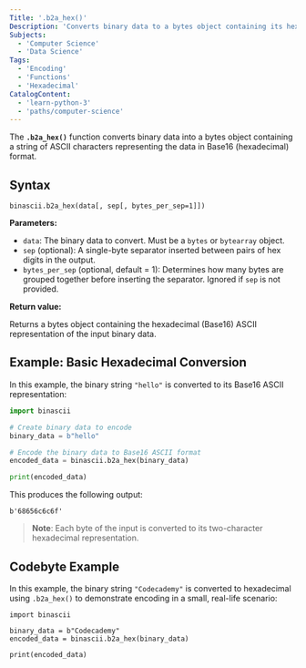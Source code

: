 ```yaml
---
Title: '.b2a_hex()'
Description: 'Converts binary data to a bytes object containing its hexadecimal (Base16) ASCII representation.'
Subjects:
  - 'Computer Science'
  - 'Data Science'
Tags:
  - 'Encoding'
  - 'Functions'
  - 'Hexadecimal'
CatalogContent:
  - 'learn-python-3'
  - 'paths/computer-science'
---
```


The **`.b2a_hex()`** function converts binary data into a bytes object containing a string of ASCII characters representing the data in Base16 (hexadecimal) format.

## Syntax

```pseudo
binascii.b2a_hex(data[, sep[, bytes_per_sep=1]])
```

**Parameters:**

- `data`: The binary data to convert. Must be a `bytes` or `bytearray` object.
- `sep` (optional): A single-byte separator inserted between pairs of hex digits in the output.
- `bytes_per_sep` (optional, default = 1): Determines how many bytes are grouped together before inserting the separator. Ignored if `sep` is not provided.

**Return value:**

Returns a bytes object containing the hexadecimal (Base16) ASCII representation of the input binary data.

## Example: Basic Hexadecimal Conversion

In this example, the binary string `"hello"` is converted to its Base16 ASCII representation:

```py
import binascii

# Create binary data to encode
binary_data = b"hello"

# Encode the binary data to Base16 ASCII format
encoded_data = binascii.b2a_hex(binary_data)

print(encoded_data)
```

This produces the following output:

```shell
b'68656c6c6f'
```

> **Note**: Each byte of the input is converted to its two-character hexadecimal representation.

## Codebyte Example

In this example, the binary string `"Codecademy"` is converted to hexadecimal using `.b2a_hex()` to demonstrate encoding in a small, real-life scenario:

```codebyte/python
import binascii

binary_data = b"Codecademy"
encoded_data = binascii.b2a_hex(binary_data)

print(encoded_data)
```
